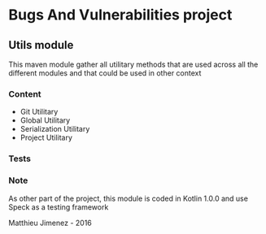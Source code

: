 Bugs And Vulnerabilities project
===============================

Utils module
--------------

This maven module gather all utilitary methods that are used across all the different modules and that could be used in other context

### Content

 + Git Utilitary
 + Global Utilitary
 + Serialization Utilitary
 + Project Utilitary
   
### Tests 



### Note

As other part of the project, this module is coded in Kotlin 1.0.0 and use Speck as a testing framework

Matthieu Jimenez - 2016
                                     